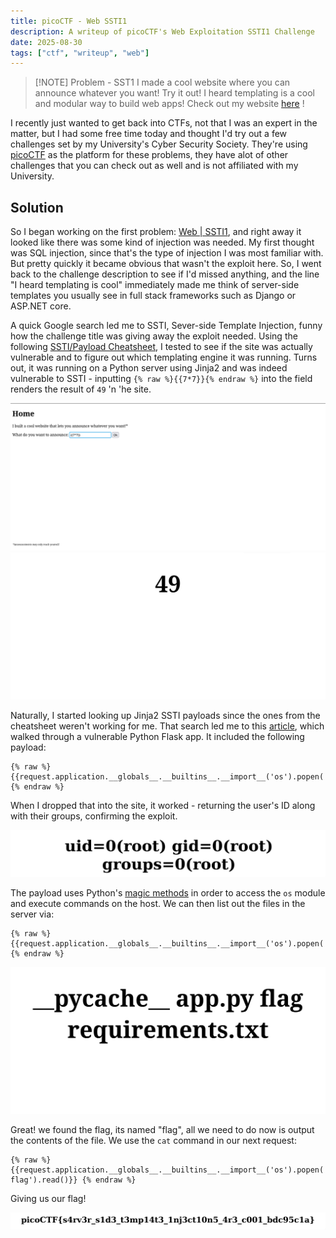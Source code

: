 ```yaml
---
title: picoCTF - Web SSTI1
description: A writeup of picoCTF's Web Exploitation SSTI1 Challenge
date: 2025-08-30
tags: ["ctf", "writeup", "web"]
---
```


> [!NOTE] Problem - SST1
> I made a cool website where you can announce whatever you want!
> Try it out! I heard templating is a cool and modular way to build web apps!
> Check out my website [here](http://rescued-float.picoctf.net:61957/) !

I recently just wanted to get back into CTFs, not that I was an expert in the matter, but I had some free time today and thought I'd try out a few challenges set by my University's Cyber Security Society. They're using [picoCTF](https://www.picoctf.org/) as the platform for these problems, they have alot of other challenges that you can check out as well and is not affiliated with my University.

## Solution

So I began working on the first problem: [Web | SSTI1](https://play.picoctf.org/practice/challenge/492?category=1&difficulty=1&page=1), and right away it looked like there was some kind of injection was needed. My first thought was SQL injection, since that's the type of injection I was most familiar with. But pretty quickly it became obvious that wasn't the exploit here. So, I went back to the challenge description to see if I'd missed anything, and the line "I heard templating is cool" immediately made me think of server-side templates you usually see in full stack frameworks such as Django or ASP.NET core.

A quick Google search led me to SSTI, Sever-side Template Injection, funny how the challenge title was giving away the exploit needed. Using the following [SSTI/Payload Cheatsheet](https://github.com/ogtirth/SSTI), I tested to see if the site was actually vulnerable and to figure out which templating engine it was running. Turns out, it was running on a Python server using Jinja2 and was indeed vulnerable to SSTI - inputting `{% raw %}{{7*7}}{% endraw %}` into the field renders the result of `49` 'n 'he site.

<img src="./7x7.png" alt="The picture of entering seven times sevens into the input field of the site">
<img src="./49.png" alt="The picture of the seven times sevens being executed in the backend and rendered to the user">

Naturally, I started looking up Jinja2 SSTI payloads since the ones from the cheatsheet weren't working for me. That search led me to this [article](https://onsecurity.io/article/server-side-template-injection-with-jinja2/), which walked through a vulnerable Python Flask app. It included the following payload:

```
{% raw %} {{request.application.__globals__.__builtins__.__import__('os').popen('id').read()}} {% endraw %}
```

When I dropped that into the site, it worked - returning the user's ID along with their groups, confirming the exploit.

<img src="./id.png" alt="The picture of id and group of the user running the website">

The payload uses Python's [magic methods](https://rszalski.github.io/magicmethods/) in order to access the `os` module and execute commands on the host. We can then list out the files in the server via:

```
{% raw %} {{request.application.__globals__.__builtins__.__import__('os').popen('ls').read()}} {% endraw %}
```

<img src="./ls_result.png" alt="The picture of result of ls showing __pychace__ directory, app.py and flag requirements.txt files">

Great! we found the flag, its named "flag", all we need to do now is output the contents of the file. We use the `cat` command in our next request:

```
{% raw %} {{request.application.__globals__.__builtins__.__import__('os').popen('cat flag').read()}} {% endraw %}
```

Giving us our flag!

<img src="./flag.png" alt=" picoCTF{s4rv3r_s1d3_t3mp14t3_1nj3ct10n5_4r3_c001_bdc95c1a}">
